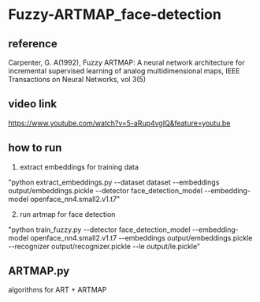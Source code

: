 # Fuzzy-ARTMAP_face-detection

## reference 
Carpenter, G. A(1992), Fuzzy ARTMAP: A neural network architecture for incremental supervised learning of analog multidimensional maps, IEEE Transactions on Neural Networks, vol 3(5)

## video link
https://www.youtube.com/watch?v=5-aRup4vgIQ&feature=youtu.be

## how to run
1. extract embeddings for training data

"python extract_embeddings.py --dataset dataset --embeddings output/embeddings.pickle --detector face_detection_model --embedding-model openface_nn4.small2.v1.t7"

2. run artmap for face detection 

"python train_fuzzy.py --detector face_detection_model --embedding-model openface_nn4.small2.v1.t7 --embeddings output/embeddings.pickle --recognizer output/recognizer.pickle --le output/le.pickle"

## ARTMAP.py
algorithms for ART + ARTMAP

